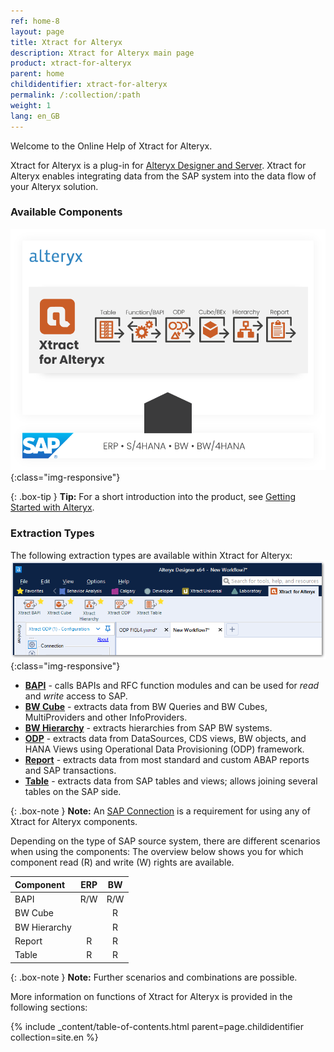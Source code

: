 ```yaml
---
ref: home-8
layout: page
title: Xtract for Alteryx
description: Xtract for Alteryx main page
product: xtract-for-alteryx
parent: home
childidentifier: xtract-for-alteryx
permalink: /:collection/:path
weight: 1
lang: en_GB
---
```

Welcome to the Online Help of Xtract for Alteryx.


Xtract for Alteryx is a plug-in for [Alteryx Designer and Server](https://help.alteryx.com/). 
Xtract for Alteryx enables integrating data from the SAP system into the data flow of your Alteryx solution.

### Available Components

![XFA-Architecture](/img/content/xfa/Xtract_for_Alteryx.png){:class="img-responsive"}

{: .box-tip }
**Tip:** For a short introduction into the product, see [Getting Started with Alteryx](./getting-started).


### Extraction Types
The following extraction types  are available within Xtract for Alteryx:
![Xfa_components](/img/content/xfa/xfa_components_overview.png){:class="img-responsive"}

- [**BAPI**](./bapi) - calls BAPIs and RFC function modules and can be used for *read* and *write* access to SAP.
- [**BW Cube**](./bw-cube) - extracts data from BW Queries and BW Cubes, MultiProviders and other InfoProviders.
- [**BW Hierarchy**](./bwhierarchy) - extracts hierarchies from SAP BW systems.
- [**ODP**](./odp) -  extracts data from DataSources, CDS views, BW objects, and HANA Views using Operational Data Provisioning (ODP) framework.
- [**Report**](./reports) - extracts data from most standard and custom ABAP reports and SAP transactions.
- [**Table**](./table) - extracts data from SAP tables and views; allows joining several tables on the SAP side.

{: .box-note }
**Note:** An [SAP Connection](./introduction/sap-connection) is a requirement for using any of Xtract for Alteryx components.

Depending on the type of SAP source system, there are different scenarios when using the components:
The overview below shows you for which component read (R) and write (W) rights are available.  

| Component | ERP | BW | 
|:------------|:-----:|:----:|
| BAPI        | R/W  | R/W |
| BW Cube  |     | R  |
| BW Hierarchy   |     | R  | 
| Report   |   R  | R  | 
| Table       | R   | R  | 


{: .box-note }
**Note:** Further scenarios and combinations are possible.

More information on functions of Xtract for Alteryx is provided in the following sections:

{% include _content/table-of-contents.html parent=page.childidentifier collection=site.en %}